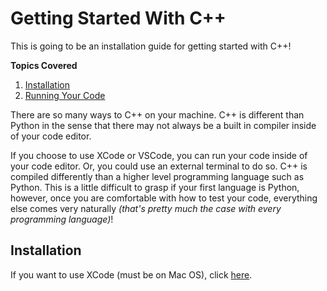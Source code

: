 # Getting Started With C++

This is going to be an installation guide for getting started with C++!

**Topics Covered**

1. [Installation](#install)
2. [Running Your Code](#runcode)

There are so many ways to C++ on your machine. C++ is different than Python in the sense that there may not always be a built in compiler inside of your code editor.

If you choose to use XCode or VSCode, you can run your code inside of your code editor. Or, you could use an external terminal to do so. C++ is compiled differently than a higher level programming language such as Python. This is a little difficult to grasp if your first language is Python, however, once you are comfortable with how to test your code, everything else comes very naturally *(that's pretty much the case with every programming language)*!

## Installation

If you want to use XCode (must be on Mac OS), click [here](https://apps.apple.com/us/app/xcode/id497799835?mt=12).